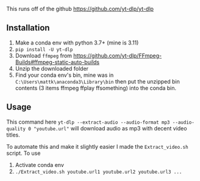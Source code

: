 This runs off of the github https://github.com/yt-dlp/yt-dlp

## Installation
1. Make a conda env with python 3.7+ (mine is 3.11)
2. `pip install -U yt-dlp`
3. Download `ffmpeg` from https://github.com/yt-dlp/FFmpeg-Builds#ffmpeg-static-auto-builds
4. Unzip the downloaded folder
5. Find your conda env's bin, mine was in `C:\Users\mattk\anaconda3\Library\bin`
then put the unzipped bin contents (3 items ffmpeg ffplay ffsomething) into the conda bin.

## Usage
This command here
`yt-dlp --extract-audio --audio-format mp3 --audio-quality 0 "youtube.url"`
will download audio as mp3 with decent video titles.

To automate this and make it slightly easier I made the `Extract_video.sh` script.
To use
1. Activate conda env
2. `./Extract_video.sh youtube.url1 youtube.url2 youtube.url3 ...`

